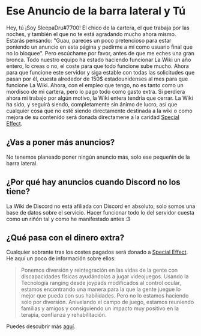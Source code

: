 <!-- TITLE:[ES] Anuncios -->
<!-- SUBTITLE: Por qué La Wiki de Discord tiene un anuncio, y por qué apreciamos que no lo bloquees: Un post de Blog -->

# Ese Anuncio de la barra lateral y Tú

Hey, tú ¡Soy SleepaDru#7700! El chico de la cartera, el que trabaja por las noches, y también el que no te está agradando mucho ahora mismo. Estarás pensando: "Guau, pareces un poco pretencioso para estar poniendo un anuncio en esta página y pedirme a mí como usuario final que no lo bloquee". Pero escúchame por favor, antes de que me eches una gran bronca. Todo nuestro equipo ha estado haciendo funcionar La Wiki un año entero, lo creas o no, el coste para que todo funcione sube mucho. Ahora para que funcione este servidor y siga estable con todas las solicitudes que pasan por él, cuesta alrededor de 150$ estadounidenses al mes para que funcione La Wiki. Ahora, con el empleo que tengo, no es tanto como un mordisco de mi cartera, pero lo pago todo como gasto extra. Si perdiera ahora mi trabajo por algún motivo, la Wiki entera tendría que cerrar. La Wiki ha sido, y seguirá siendo, completamente sin ánimo de lucro, así que cualquier cosa que no esté siendo directamente destinada a la wiki o como mejora de su contenido será donada directamene a la caridad [Special Effect](https://www.specialeffect.org.uk).

## ¿Vas a poner más anuncios?
No tenemos planeado poner ningún anuncio más, solo ese pequeñín de la barra lateral.

## ¿Por qué hay anuncios cuando Discord no los tiene?
La Wiki de Discord no está afiliada con Discord en absoluto, solo somos una base de datos sobre el servicio. Hacer funcionar todo lo del servidor cuesta como un riñón tal y como he manifestado antes :3

## ¿Qué pasa con el dinero extra?
Cualquier sobrante tras los costes pagados será donado a [Special Effect](https://www.specialeffect.org.uk). He aquí un poco de información sobre ellos:

> Ponemos diversión y reintegración en las vidas de la gente con discapacidades físicas ayudándolas a jugar videojuegos.
> Usando la Tecnología ranging desde joypads modificados al control ocular, estamos encontrando una manera para la que la gente juegue lo mejor que pueda con sus habilidades. Pero no lo estamos haciendo solo por diversión. Anivelando el campo de juego, estamos reuniendo familias y amigos y consiguiendo un impacto muy positivo en la terapia, confianza y rehabilitación.

Puedes descubrir más [aquí](https://www.specialeffect.org.uk/what-we-do).